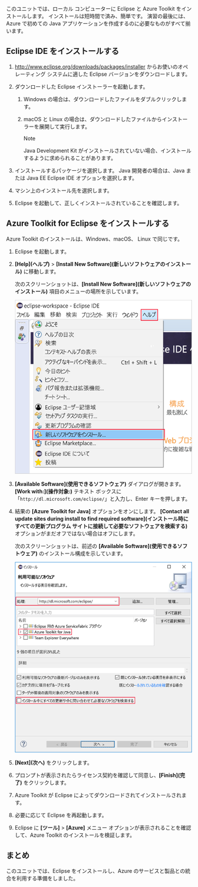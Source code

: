 このユニットでは、ローカル コンピューターに Eclipse と Azure Toolkit をインストールします。 インストールは短時間で済み、簡単です。 演習の最後には、Azure で初めての Java アプリケーションを作成するのに必要なものがすべて揃います。

## <a name="install-eclipse-ide"></a>Eclipse IDE をインストールする

1. http://www.eclipse.org/downloads/packages/installer からお使いのオペレーティング システムに適した Eclipse バージョンをダウンロードします。

1. ダウンロードした Eclipse インストーラーを起動します。

    1. Windows の場合は、ダウンロードしたファイルをダブルクリックします。

    1. macOS と Linux の場合は、ダウンロードしたファイルからインストーラーを展開して実行します。

        > [!NOTE]
        > Java Development Kit がインストールされていない場合、インストールするように求められることがあります。

1. インストールするパッケージを選択します。 Java 開発者の場合は、Java または Java EE Eclipse IDE オプションを選択します。

1. マシン上のインストール先を選択します。

1. Eclipse を起動して、正しくインストールされていることを確認します。

## <a name="install-azure-toolkit-for-eclipse"></a>Azure Toolkit for Eclipse をインストールする

Azure Toolkit のインストールは、Windows、macOS、 Linux で同じです。

1. Eclipse を起動します。

1. **[Help]\(ヘルプ\)** > **[Install New Software]\(新しいソフトウェアのインストール\)** に移動します。

    次のスクリーンショットは、**[Install New Software]\(新しいソフトウェアのインストール\)** 項目のメニューの場所を示しています。

    ![Eclipse の [Help]\(ヘルプ\) メニュー内で強調表示されている [Install New Software]\(新しいソフトウェアのインストール\) オプションのスクリーンショット](../media/7-eclipse-install-new-software.png)

1. **[Available Software]\(使用できるソフトウェア\)** ダイアログが開きます。 **[Work with:]\(操作対象:\)** テキスト ボックスに「`http://dl.microsoft.com/eclipse/`」と入力し、Enter キーを押します。

1. 結果の **[Azure Toolkit for Java]** オプションをオンにします。 **[Contact all update sites during install to find required software]\(インストール時にすべての更新プログラム サイトに接続して必要なソフトウェアを検索する\)** オプションがまだオフではない場合はオフにします。

    次のスクリーンショットは、前述の **[Available Software]\(使用できるソフトウェア\)** のインストール構成を示しています。

    ![Eclipse の [Available Software]\(使用できるソフトウェア\) ウィンドウのスクリーンショット。Azure Toolkit for Java を検索してインストールするために必要な構成が強調表示されています。](../media/7-eclipse-download-azure-toolkit-for-java.png)

1. **[Next]\(次へ\)** をクリックします。

1. プロンプトが表示されたらライセンス契約を確認して同意し、**[Finish]\(完了\)** をクリックします。

1. Azure Toolkit が Eclipse によってダウンロードされてインストールされます。

1. 必要に応じて Eclipse を再起動します。

1. Eclipse に **[ツール]** > **[Azure]** メニュー オプションが表示されることを確認して、Azure Toolkit のインストールを検証します。

## <a name="summary"></a>まとめ

このユニットでは、Eclipse をインストールし、Azure のサービスと製品との統合を利用する準備をしました。